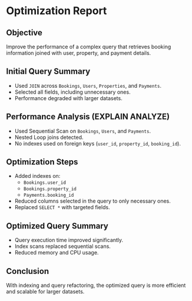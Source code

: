 # Optimization Report

## Objective
Improve the performance of a complex query that retrieves booking information joined with user, property, and payment details.

## Initial Query Summary
- Used `JOIN` across `Bookings`, `Users`, `Properties`, and `Payments`.
- Selected all fields, including unnecessary ones.
- Performance degraded with larger datasets.

## Performance Analysis (EXPLAIN ANALYZE)
- Used Sequential Scan on `Bookings`, `Users`, and `Payments`.
- Nested Loop joins detected.
- No indexes used on foreign keys (`user_id`, `property_id`, `booking_id`).

## Optimization Steps
- Added indexes on:
  - `Bookings.user_id`
  - `Bookings.property_id`
  - `Payments.booking_id`
- Reduced columns selected in the query to only necessary ones.
- Replaced `SELECT *` with targeted fields.

## Optimized Query Summary
- Query execution time improved significantly.
- Index scans replaced sequential scans.
- Reduced memory and CPU usage.

## Conclusion
With indexing and query refactoring, the optimized query is more efficient and scalable for larger datasets.
